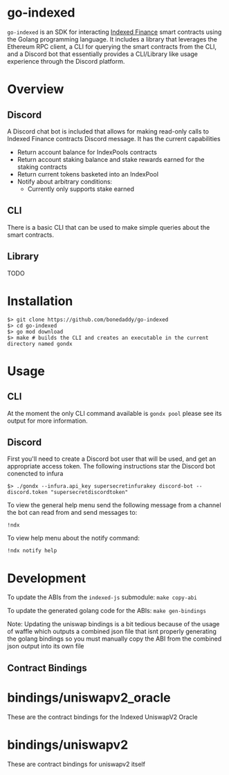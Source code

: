 # go-indexed


`go-indexed` is an SDK for interacting [Indexed Finance](https://indexed.finance) smart contracts using the Golang programming language. It includes a library that leverages the Ethereum RPC client, a CLI for querying the smart contracts from the CLI, and a Discord bot that essentially provides a CLI/Library like usage experience through the Discord platform.

# Overview

## Discord

A Discord chat bot is included that allows for making read-only calls to Indexed Finance contracts Discord message. It has the current capabilities

* Return account balance for IndexPools contracts
* Return account staking balance and stake rewards earned for the staking contracts
* Return current tokens basketed into an IndexPool
* Notify about arbitrary conditions:
  * Currently only supports stake earned

## CLI

There is a basic CLI that can be used to make simple queries about the smart contracts.

## Library

TODO

# Installation

```Shell
$> git clone https://github.com/bonedaddy/go-indexed
$> cd go-indexed
$> go mod download
$> make # builds the CLI and creates an executable in the current directory named gondx
```

# Usage

## CLI

At the moment the only CLI command available is `gondx pool` please see its output for more information.

## Discord

First you'll need to create a Discord bot user that will be used, and get an appropriate access token. The following instructions star the Discord bot conencted to infura

```shell
$> ./gondx --infura.api_key supersecretinfurakey discord-bot --discord.token "supersecretdiscordtoken"
```

To view the general help menu send the following message from a channel the bot can read from and send messages to:
```
!ndx
```

To view help menu about the notify command:
```
!ndx notify help
```

# Development

To update the ABIs from the `indexed-js` submodule: `make copy-abi`

To update the generated golang code for the ABIs: `make gen-bindings`

Note: Updating the uniswap bindings is a bit tedious because of the usage of waffle which outputs a combined json file that isnt properly generating the golang bindings so you must manually copy the ABI from the combined json output into its own file

## Contract Bindings

#  bindings/uniswapv2_oracle

These are the contract bindings for the Indexed UniswapV2 Oracle

# bindings/uniswapv2

These are contract bindings for uniswapv2 itself